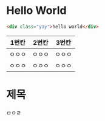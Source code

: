 # Hello World

```html
<div class="yay">hello world</div>
```

| 1번칸  | 2번칸  | 3번칸  |
| :----: | :----: | :----: |
| ㅇㅇㅇ | ㅇㅇㅇ | ㅇㅇㅇ |
| ㅇㅇㅇ | ㅇㅇㅇ | ㅇㅇㅇ |

# 제목

ㅁㅇㄹ
